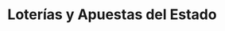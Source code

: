 ---
title: "Loterías y Apuestas del Estado"
url: /jaen/loterias-y-apuestas-del-estado-doctor-eduardo-garcia-trivino-lopez/
shop: Lotterie
---